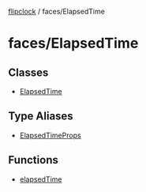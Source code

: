 [flipclock](../../index.md) / faces/ElapsedTime

# faces/ElapsedTime

## Classes

- [ElapsedTime](classes/ElapsedTime.md)

## Type Aliases

- [ElapsedTimeProps](type-aliases/ElapsedTimeProps.md)

## Functions

- [elapsedTime](functions/elapsedTime.md)
